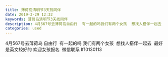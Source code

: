 ```yaml
---
title: 薄荷岛清明节3天找同伴
date: 2019-3-29 12:32
keywords: 薄荷岛清明节3天找同伴
description: 4月567号去薄荷岛自由行  有一起的吗我们有两个女孩  想找人搭伴一起去  最好是英文较好的欢迎女孩报名  微信联系lf10130113
categories: used
---
```

<td class="t_f" id="postmessage_3336808">

4月567号去薄荷岛 自由行  有一起的吗 我们有两个女孩  想找人搭伴一起去  最好是英文较好的 欢迎女孩报名  微信联系 lf10130113</td>
